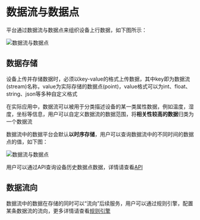 # 数据流与数据点


平台通过数据流与数据点来组织设备上行数据，如下图所示：

![数据流与数据点](/images/数据流与数据点1.png)

## 数据存储

设备上传并存储数据时，必须以key-value的格式上传数据，其中key即为数据流(stream)名称，value为实际存储的数据点(point)，value格式可以为int、float、string、json等多种自定义格式

在实际应用中，数据流可以被用于分类描述设备的某一类属性数据，例如温度，湿度，坐标等信息，用户可以自定义数据流的数据范围，将**相关性较高的数据**归类为一个数据流

数据流中的数据平台会默认**以时序存储**，用户可以查询数据流中的不同时间的数据点的值，如下图：

![数据流与数据点](/images/数据流与数据点2.png)

用户可以通过API查询设备历史数据点数据，详情请查看[API](/book/application-develop/list/getDataPoints.md)

## 数据流向

数据流中的数据在存储的同时可以“流向”后续服务，用户可以通过规则引擎，配置某条数据流的流向，更多详情请查看[规则引擎](/book/manual/rule-engine/introduce.md)

